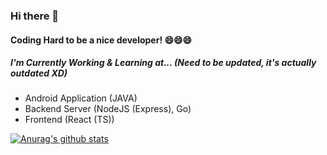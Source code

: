 ### Hi there 👋 
#### Coding Hard to be a nice developer! 😄😄😄

##### I'm Currently Working & Learning at... (Need to be updated, it's actually outdated XD)
- Android Application (JAVA)
- Backend Server (NodeJS (Express), Go)
- Frontend (React (TS))

[![Anurag's github stats](https://github-readme-stats.vercel.app/api?username=KyumKyum&&count_private=true&theme=synthwave&show_icons=true)](https://github.com/anuraghazra/github-readme-stats)
<!--
**KyumKyum/KyumKyum** is a ✨ _special_ ✨ repository because its `README.md` (this file) appears on your GitHub profile.

Here are some ideas to get you started:

- 🔭 I’m currently working on ...
- 🌱 I’m currently learning ...
- 👯 I’m looking to collaborate on ...
- 🤔 I’m looking for help with ...
- 💬 Ask me about ...
- 📫 How to reach me: ...
- 😄 Pronouns: ...
- ⚡ Fun fact: ...
-->
